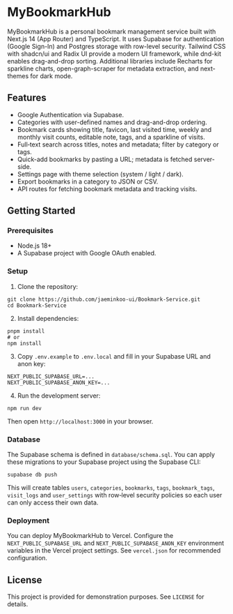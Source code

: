 # MyBookmarkHub  

MyBookmarkHub is a personal bookmark management service built with Next.js 14 (App Router) and TypeScript. It uses Supabase for authentication (Google Sign-In) and Postgres storage with row-level security. Tailwind CSS with shadcn/ui and Radix UI provide a modern UI framework, while dnd-kit enables drag-and-drop sorting. Additional libraries include Recharts for sparkline charts, open-graph-scraper for metadata extraction, and next-themes for dark mode.  

## Features  

- Google Authentication via Supabase.  
- Categories with user-defined names and drag-and-drop ordering.  
- Bookmark cards showing title, favicon, last visited time, weekly and monthly visit counts, editable note, tags, and a sparkline of visits.  
- Full‑text search across titles, notes and metadata; filter by category or tags.  
- Quick-add bookmarks by pasting a URL; metadata is fetched server-side.  
- Settings page with theme selection (system / light / dark).  
- Export bookmarks in a category to JSON or CSV.  
- API routes for fetching bookmark metadata and tracking visits.  

## Getting Started  

### Prerequisites  

- Node.js 18+  
- A Supabase project with Google OAuth enabled.  

### Setup  

1. Clone the repository:  

```
git clone https://github.com/jaeminkoo-ui/Bookmark-Service.git  
cd Bookmark-Service
```  

2. Install dependencies:  

```
pnpm install  
# or  
npm install
```  

3. Copy `.env.example` to `.env.local` and fill in your Supabase URL and anon key:  

```
NEXT_PUBLIC_SUPABASE_URL=...  
NEXT_PUBLIC_SUPABASE_ANON_KEY=...  
```  

4. Run the development server:  

```
npm run dev
```  

Then open `http://localhost:3000` in your browser.  

### Database  

The Supabase schema is defined in `database/schema.sql`. You can apply these migrations to your Supabase project using the Supabase CLI:  

```
supabase db push
```  

This will create tables `users`, `categories`, `bookmarks`, `tags`, `bookmark_tags`, `visit_logs` and `user_settings` with row‑level security policies so each user can only access their own data.  

### Deployment  

You can deploy MyBookmarkHub to Vercel. Configure the `NEXT_PUBLIC_SUPABASE_URL` and `NEXT_PUBLIC_SUPABASE_ANON_KEY` environment variables in the Vercel project settings. See `vercel.json` for recommended configuration.  

## License  

This project is provided for demonstration purposes. See `LICENSE` for details.
